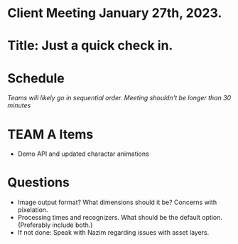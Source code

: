 # Client Meeting January 27th, 2023. 
# Title: Just a quick check in. 

# Schedule
*Teams will likely go in sequential order. Meeting shouldn't be longer than 30 minutes*

# TEAM A Items
 - Demo API and updated charactar animations
 

# Questions
- Image output format? What dimensions should it be? Concerns with pixelation.
- Processing times and recognizers. What should be the default option. (Preferably include both.)
- If not done: Speak with Nazim regarding issues with asset layers. 

<!--TODO, ADD MORE ITEMS>
